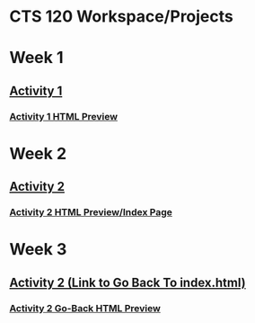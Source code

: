 # CTS 120 Workspace/Projects

# Week 1
## [Activity 1](/activity1/part1/test.html)
### [Activity 1 HTML Preview](http://htmlpreview.github.io/?https://github.com/jdykstragcu/CST120/blob/main/activity1/part1/test.html)
# Week 2
## [Activity 2](/activity1/part2/index.html)
### [Activity 2 HTML Preview/Index Page](http://htmlpreview.github.io/?https://github.com/jdykstragcu/CST120/blob/main/activity1/part2/index.html)
# Week 3
## [Activity 2 (Link to Go Back To index.html)](/activity1/part2/page2.html)
### [Activity 2 Go-Back HTML Preview](http://htmlpreview.github.io/?https://github.com/jdykstragcu/CST120/blob/main/activity1/part2/page2.html)
